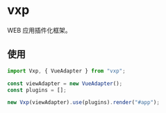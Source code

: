 # vxp

WEB 应用插件化框架。

## 使用

``` js
import Vxp, { VueAdapter } from "vxp";

const viewAdapter = new VueAdapter();
const plugins = [];

new Vxp(viewAdapter).use(plugins).render("#app");
```

